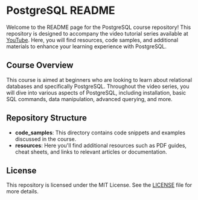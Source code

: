 # PostgreSQL README

Welcome to the README page for the PostgreSQL course repository! This repository is designed to accompany the video tutorial series available at [YouTube](https://www.youtube.com/watch?v=qw--VYLpxG4&t=11847s). Here, you will find resources, code samples, and additional materials to enhance your learning experience with PostgreSQL.

## Course Overview
This course is aimed at beginners who are looking to learn about relational databases and specifically PostgreSQL. Throughout the video series, you will dive into various aspects of PostgreSQL, including installation, basic SQL commands, data manipulation, advanced querying, and more.

## Repository Structure
- **code_samples**: This directory contains code snippets and examples discussed in the course.
- **resources**: Here you'll find additional resources such as PDF guides, cheat sheets, and links to relevant articles or documentation.

## License

This repository is licensed under the MIT License. See the [LICENSE](LICENSE) file for more details.
